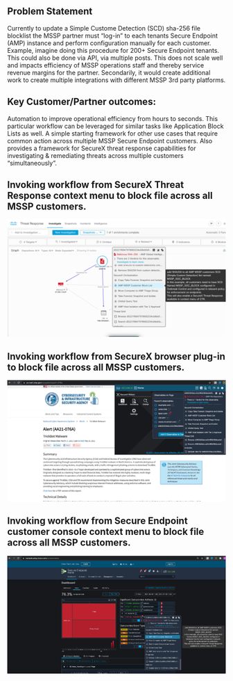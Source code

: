 ## Problem Statement

Currently to update a Simple Custome Detection (SCD) sha-256 file blocklist the MSSP partner must “log-in” to each tenants Secure Endpoint (AMP) instance and perform configuration manually for each customer. Example, imagine doing this procedure for 200+ Secure Endpoint tenants. This could also be done via API, via multiple posts.  This does not scale well and impacts efficiency of MSSP operations staff and thereby service revenue margins for the partner.  Secondarily, it would create additional work to create multiple integrations with different MSSP 3rd party platforms.

## Key Customer/Partner outcomes:
Automation to improve operational efficiency from hours to seconds.  This particular workflow can be leveraged for similar tasks like Application Block Lists as well.  A simple starting framework for other use cases that require common action across multiple MSSP Secure Endpoint customers.  Also provides a framework for SecureX threat response capabilities for investigating & remediating threats across multiple customers “simultaneously”.

## Invoking workflow from SecureX Threat Response context menu to block file across all MSSP customers.
![SX_CTR_Response](/SX_TR_ResponseAction.png)

## Invoking workflow from SecureX browser plug-in to block file across all MSSP customers.
![SX_BrowserResponse](/SX_Browser_Response.png)

## Invoking workflow from Secure Endpoint customer console context menu to block file across all MSSP customers.
![AMP Console Context Response](/Endpoint_ResponseAction.png)

